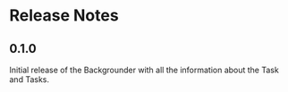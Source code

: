 # Release Notes

## 0.1.0

Initial release of the Backgrounder with all the information
about the Task and Tasks.
